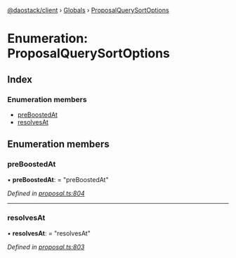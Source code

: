 [@daostack/client](../README.md) › [Globals](../globals.md) › [ProposalQuerySortOptions](proposalquerysortoptions.md)

# Enumeration: ProposalQuerySortOptions

## Index

### Enumeration members

* [preBoostedAt](proposalquerysortoptions.md#preboostedat)
* [resolvesAt](proposalquerysortoptions.md#resolvesat)

## Enumeration members

###  preBoostedAt

• **preBoostedAt**: = "preBoostedAt"

*Defined in [proposal.ts:804](https://github.com/daostack/client/blob/77afecd/src/proposal.ts#L804)*

___

###  resolvesAt

• **resolvesAt**: = "resolvesAt"

*Defined in [proposal.ts:803](https://github.com/daostack/client/blob/77afecd/src/proposal.ts#L803)*
